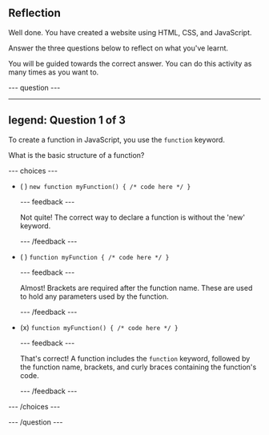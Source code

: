 ## Reflection

Well done. You have created a website using HTML, CSS, and JavaScript.

Answer the three questions below to reflect on what you've learnt.

You will be guided towards the correct answer. You can do this activity as many times as you want to.

--- question ---

---
legend: Question 1 of 3
---

To create a function in JavaScript, you use the `function` keyword.

What is the basic structure of a function?

--- choices ---

- ( ) `new function myFunction() { /* code here */ }`

  --- feedback ---

  Not quite! The correct way to declare a function is without the 'new' keyword.

  --- /feedback ---

- ( ) `function myFunction { /* code here */ }`

  --- feedback ---

  Almost! Brackets are required after the function name. These are used to hold any parameters used by the function. 

  --- /feedback ---

- (x) `function myFunction() { /* code here */ }`

  --- feedback ---
  
  That's correct! A function includes the `function` keyword, followed by the function name, brackets, and curly braces containing the function's code.

  --- /feedback ---

--- /choices ---

--- /question ---
